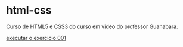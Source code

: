 # html-css
 Curso de HTML5 e CSS3 do curso em video do professor Guanabara.


<a href="https://alysson222.github.io/html-css/exercicios/ex001/index.html"> executar o exercicio 001</a>
